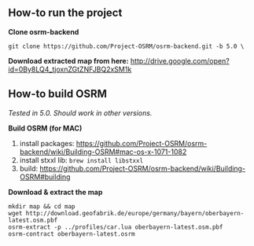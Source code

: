 ## How-to run the project

__Clone osrm-backend__
```
git clone https://github.com/Project-OSRM/osrm-backend.git -b 5.0 \
```
__Download extracted map from here:__ http://drive.google.com/open?id=0By8LQ4_tjoxnZGtZNFJBQ2xSM1k


## How-to build OSRM
_Tested in 5.0. Should work in other versions._

__Build OSRM (for MAC)__

1. install packages: https://github.com/Project-OSRM/osrm-backend/wiki/Building-OSRM#mac-os-x-1071-1082
2. install stxxl lib: `brew install libstxxl`
3. build: https://github.com/Project-OSRM/osrm-backend/wiki/Building-OSRM#building

__Download & extract the map__
```
mkdir map && cd map
wget http://download.geofabrik.de/europe/germany/bayern/oberbayern-latest.osm.pbf
osrm-extract -p ../profiles/car.lua oberbayern-latest.osm.pbf
osrm-contract oberbayern-latest.osrm
```
